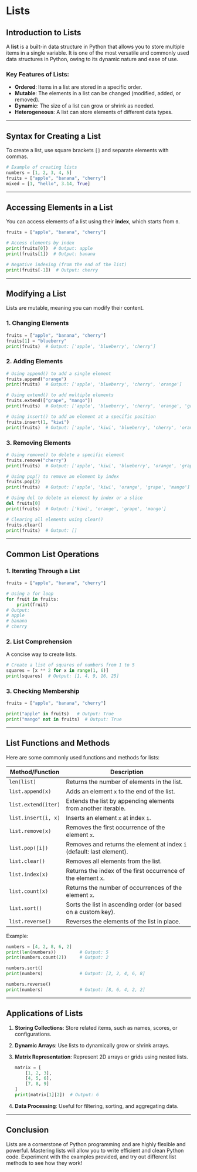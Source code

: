 # Lists

## Introduction to Lists

A **list** is a built-in data structure in Python that allows you to store multiple items in a single variable. It is one of the most versatile and commonly used data structures in Python, owing to its dynamic nature and ease of use.

### Key Features of Lists:
- **Ordered**: Items in a list are stored in a specific order.
- **Mutable**: The elements in a list can be changed (modified, added, or removed).
- **Dynamic**: The size of a list can grow or shrink as needed.
- **Heterogeneous**: A list can store elements of different data types.

---

## Syntax for Creating a List

To create a list, use square brackets `[]` and separate elements with commas.

```python
# Example of creating lists
numbers = [1, 2, 3, 4, 5]
fruits = ["apple", "banana", "cherry"]
mixed = [1, "hello", 3.14, True]
```

---

## Accessing Elements in a List

You can access elements of a list using their **index**, which starts from `0`.

```python
fruits = ["apple", "banana", "cherry"]

# Access elements by index
print(fruits[0])  # Output: apple
print(fruits[1])  # Output: banana

# Negative indexing (from the end of the list)
print(fruits[-1])  # Output: cherry
```

---

## Modifying a List

Lists are mutable, meaning you can modify their content.

### 1. Changing Elements
```python
fruits = ["apple", "banana", "cherry"]
fruits[1] = "blueberry"
print(fruits)  # Output: ['apple', 'blueberry', 'cherry']
```

### 2. Adding Elements
```python
# Using append() to add a single element
fruits.append("orange")
print(fruits)  # Output: ['apple', 'blueberry', 'cherry', 'orange']

# Using extend() to add multiple elements
fruits.extend(["grape", "mango"])
print(fruits)  # Output: ['apple', 'blueberry', 'cherry', 'orange', 'grape', 'mango']

# Using insert() to add an element at a specific position
fruits.insert(1, "kiwi")
print(fruits)  # Output: ['apple', 'kiwi', 'blueberry', 'cherry', 'orange', 'grape', 'mango']
```

### 3. Removing Elements
```python
# Using remove() to delete a specific element
fruits.remove("cherry")
print(fruits)  # Output: ['apple', 'kiwi', 'blueberry', 'orange', 'grape', 'mango']

# Using pop() to remove an element by index
fruits.pop(2)
print(fruits)  # Output: ['apple', 'kiwi', 'orange', 'grape', 'mango']

# Using del to delete an element by index or a slice
del fruits[0]
print(fruits)  # Output: ['kiwi', 'orange', 'grape', 'mango']

# Clearing all elements using clear()
fruits.clear()
print(fruits)  # Output: []
```

---

## Common List Operations

### 1. Iterating Through a List
```python
fruits = ["apple", "banana", "cherry"]

# Using a for loop
for fruit in fruits:
    print(fruit)
# Output:
# apple
# banana
# cherry
```

### 2. List Comprehension
A concise way to create lists.

```python
# Create a list of squares of numbers from 1 to 5
squares = [x ** 2 for x in range(1, 6)]
print(squares)  # Output: [1, 4, 9, 16, 25]
```

### 3. Checking Membership
```python
fruits = ["apple", "banana", "cherry"]

print("apple" in fruits)   # Output: True
print("mango" not in fruits)  # Output: True
```

---

## List Functions and Methods

Here are some commonly used functions and methods for lists:

| Method/Function       | Description                                                                 |
|-----------------------|-----------------------------------------------------------------------------|
| `len(list)`           | Returns the number of elements in the list.                                |
| `list.append(x)`      | Adds an element `x` to the end of the list.                                |
| `list.extend(iter)`   | Extends the list by appending elements from another iterable.              |
| `list.insert(i, x)`   | Inserts an element `x` at index `i`.                                       |
| `list.remove(x)`      | Removes the first occurrence of the element `x`.                          |
| `list.pop([i])`       | Removes and returns the element at index `i` (default: last element).      |
| `list.clear()`        | Removes all elements from the list.                                        |
| `list.index(x)`       | Returns the index of the first occurrence of the element `x`.             |
| `list.count(x)`       | Returns the number of occurrences of the element `x`.                     |
| `list.sort()`         | Sorts the list in ascending order (or based on a custom key).             |
| `list.reverse()`      | Reverses the elements of the list in place.                               |

Example:
```python
numbers = [4, 2, 8, 6, 2]
print(len(numbers))         # Output: 5
print(numbers.count(2))     # Output: 2

numbers.sort()
print(numbers)              # Output: [2, 2, 4, 6, 8]

numbers.reverse()
print(numbers)              # Output: [8, 6, 4, 2, 2]
```

---

## Applications of Lists

1. **Storing Collections**: Store related items, such as names, scores, or configurations.
2. **Dynamic Arrays**: Use lists to dynamically grow or shrink arrays.
3. **Matrix Representation**: Represent 2D arrays or grids using nested lists.
    ```python
    matrix = [
        [1, 2, 3],
        [4, 5, 6],
        [7, 8, 9]
    ]
    print(matrix[1][2])  # Output: 6
    ```

4. **Data Processing**: Useful for filtering, sorting, and aggregating data.

---

## Conclusion

Lists are a cornerstone of Python programming and are highly flexible and powerful. Mastering lists will allow you to write efficient and clean Python code. Experiment with the examples provided, and try out different list methods to see how they work!
